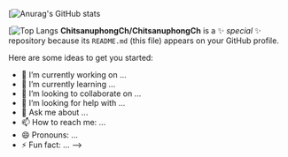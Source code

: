 [![Anurag's GitHub stats](https://github-readme-stats.vercel.app/api?username=ChitsanuphongCh&show_icons=true&theme=radical)

[![Top Langs](https://github-readme-stats.vercel.app/api/top-langs/?username=ChitsanuphongCh&show_icons=true&theme=radical")
**ChitsanuphongCh/ChitsanuphongCh** is a ✨ _special_ ✨ repository because its `README.md` (this file) appears on your GitHub profile.

Here are some ideas to get you started:

- 🔭 I’m currently working on ...
- 🌱 I’m currently learning ...
- 👯 I’m looking to collaborate on ...
- 🤔 I’m looking for help with ...
- 💬 Ask me about ...
- 📫 How to reach me: ...
- 😄 Pronouns: ...
- ⚡ Fun fact: ...
-->
